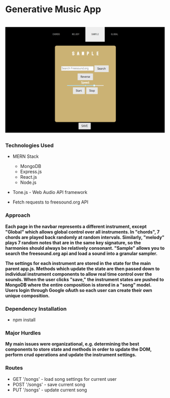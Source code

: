 # Generative Music App
# ![](assets/screenshot.png)

### Technologies Used 

* MERN Stack
    * MongoDB
    * Express.js
    * React.js
    * Node.js

* Tone.js - Web Audio API framework

* Fetch requests to freesound.org API

### Approach

**Each page in the navbar represents a different instrument, except "Global" which allows global control over all instruments.  In "chords", 7 chords are played back randomly at random intervals.  Similarly, "melody" plays 7 random notes that are in the same key signature, so the harmonies should always be relatively consonant.  "Sample" allows you to search the freesound.org api and load a sound into a granular sampler.**  

**The settings for each instrument are stored in the state for the main parent app.js.  Methods which update the state are then passed down to individual instrument components to allow real time control over the sounds.  When the user clicks "save," the instrument states are pushed to MongoDB where the entire composition is stored in a "song" model.  Users login through Google oAuth so each user can create their own unique composition.**  

### Dependency Installation 

* npm install

### Major Hurdles

**My main issues were organizational, e.g. determining the best components to store state and methods in order to update the DOM, perform crud operations and update the instrument settings.**

### Routes

* GET '/songs' - load song settings for current user
* POST '/songs' - save current song 
* PUT '/songs' - update current song






